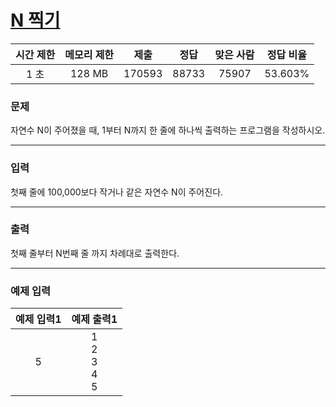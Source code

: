 # [N 찍기](https://www.acmicpc.net/problem/2741)

<div align = center>

| 시간 제한 | 메모리 제한 |  제출  |  정답  | 맞은 사람 | 정답 비율 |
| :-------: | :---------: | :----: | :----: | :-------: | :-------: |
|   1 초    |   128 MB    | 170593 | 88733  |  75907    |  53.603%  |

</div>

### 문제

자연수 N이 주어졌을 때, 1부터 N까지 한 줄에 하나씩 출력하는 프로그램을 작성하시오.

---

### 입력

첫째 줄에 100,000보다 작거나 같은 자연수 N이 주어진다.

---

### 출력

첫째 줄부터 N번째 줄 까지 차례대로 출력한다.

---

### 예제 입력

| 예제 입력1 | 예제 출력1 |
| :--------: | :--------: |
| 5 | 1<br/>2<br/>3<br/>4<br/>5 |
